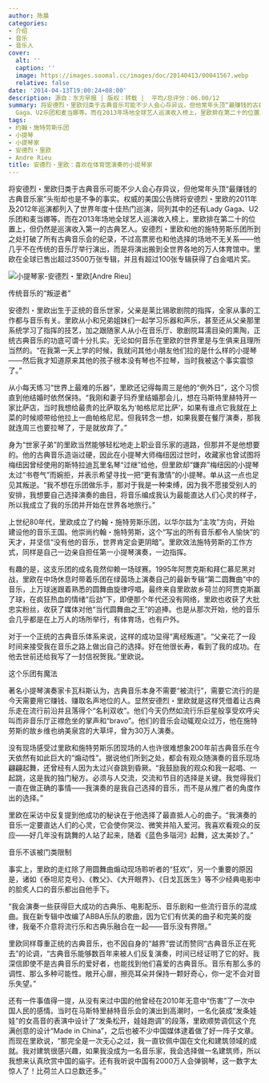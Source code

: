 ```yaml
---
author: 陈晨
categories:
- 介绍
- 音乐
- 音乐人
cover:
  alt: ''
  caption: ''
  image: https://images.soomal.cc/images/doc/20140413/00041567.webp
  relative: false
date: '2014-04-13T19:00:24+08:00'
description: 源自：东方早报 | 版权：转载 |  平均/总评分：06.00/12
summary: 将安德烈・里欧归类于古典音乐可能不少人会心存异议，但他常年头顶“最赚钱的古典音乐家”头衔却也是不争的事实。权威的美国公告牌将安德烈・里欧的2011年及2012年巡演都列入了世界年度十佳热门巡演，同列其中的还有Lady
  Gaga、U2乐团和麦当娜等。而在2013年场地全球艺人巡演收入榜上，里欧排在第二十的位置上……
tags:
- 约翰・施特劳斯乐团
- 小提琴
- 小提琴家
- 安德烈・里欧
- Andre Rieu
title: 安德烈・里欧：喜欢在体育馆演奏的小提琴家
---
```


将安德烈・里欧归类于古典音乐可能不少人会心存异议，但他常年头顶“最赚钱的古典音乐家”头衔却也是不争的事实。权威的美国公告牌将安德烈・里欧的2011年及2012年巡演都列入了世界年度十佳热门巡演，同列其中的还有Lady Gaga、U2乐团和麦当娜等。而在2013年场地全球艺人巡演收入榜上，里欧排在第二十的位置上，但仍然是巡演收入第一的古典艺人。安德烈・里欧和他的施特劳斯乐团所到之处打破了所有古典音乐会的纪录，不过高票房也和他选择的场地不无关系――他几乎不在传统的音乐厅举行演出，而是将演出搬到全世界各地的万人体育馆中。里欧在全球已售出超过3500万张专辑，并且有超过100张专辑获得了白金唱片奖。

![小提琴家-安德烈・里欧[Andre Rieu]](https://images.soomal.cc/images/doc/20140413/00041567.webp)





传统音乐的“叛逆者”

安德烈・里欧出生于正统的音乐世家，父亲是莱比锡歌剧院的指挥，全家从事的工作都与音乐有关。里欧从小和兄弟姐妹们一起学习乐器和声乐，甚至还从父亲那里系统学习了指挥的技艺，加之跟随家人从小在音乐厅、歌剧院耳濡目染的熏陶，正统古典音乐的功底可谓十分扎实。无论如何音乐在里欧的世界里是与生俱来且理所当然的。“在我第一天上学的时候，我就问其他小朋友他们拉的是什么样的小提琴――然后我才知道原来其他的孩子根本没有琴也不拉琴，当时我被这个事实震惊了。”

从小每天练习“世界上最难的乐器”，里欧还记得每周三是他的“例外日”，这个习惯直到他结婚时依然保持。“我刚和妻子玛乔里结婚那会儿，想在马斯特里赫特开一家比萨店，当时我想给最贵的比萨取名为‘帕格尼尼比萨’，如果有谁点它我就在上菜的时候顺带给他拉上一曲帕格尼尼。但我转念一想，如果我要在餐厅演奏，那我就连周三也要拉琴了，于是就放弃了。”

身为“世家子弟”的里欧当然能够轻松地走上职业音乐家的道路，但那并不是他想要的。他的古典音乐造诣过硬，因此在小提琴大师梅纽因过世时，收藏家也曾试图将梅纽因曾经使用的斯特拉迪瓦里名琴“过继”给他，但里欧却“嫌弃”梅纽因的小提琴太过“书卷气”而婉拒，并表示希望寻找一把“更有激情”的小提琴。单从这一点也足见其叛逆。“我不想在乐团做乐手，那对于我是一种束缚，因为我不愿接受别人的安排，我想要自己选择演奏的曲目，将音乐编成我认为最能直达人们心灵的样子，所以我成立了我的乐团并开始在世界各地旅行。”

上世纪80年代，里欧成立了约翰・施特劳斯乐团，以华尔兹为“主攻”方向，开始建设他的音乐王国。他崇尚约翰・施特劳斯，这个“写出的所有音乐都令人愉快”的天才，并坚信“没有他的音乐，世界肯定会更阴暗”。里欧效法施特劳斯的工作方式，同样是自己一边亲自担任第一小提琴演奏，一边指挥。

有趣的是，这支乐团的成名竟然仰赖一场球赛。1995年阿贾克斯和拜仁慕尼黑对战，里欧在中场休息时带着乐团在绿茵场上演奏自己的最新专辑“第二圆舞曲”中的音乐，上万球迷跟着熟悉的圆舞曲旋律哼唱。最终来自里欧故乡荷兰的阿贾克斯赢了球，在疯狂热血的情绪“后劲”下，即便那个年代还没有网络，里欧也收获了大批忠实粉丝，收获了媒体对他“当代圆舞曲之王”的追捧。也是从那次开始，他的音乐会几乎都是在上万人的场所举行，有体育场，也有户外。

对于一个正统的古典音乐体系来说，这样的成功显得“离经叛道”。“父亲花了一段时间来接受我在音乐之路上做出自己的选择。好在他很长寿，看到了我的成功。在他去世前还给我写了一封信祝贺我。”里欧说。

这个乐团有魔法

著名小提琴演奏家卡瓦科斯认为，古典音乐本身不需要“被流行”，需要它流行的是今天需要用它赚钱、赚取名声地位的人。显然安德烈・里欧就是这样凭借着让古典乐走在流行前沿并且落得个“名利双收”。他们今天仍然如流行乐巨星般享受欢呼尖叫而非音乐厅正襟危坐的掌声和“bravo”。他们的音乐会动辄观众过万，他在施特劳斯的故乡维也纳美泉宫的大草坪，曾为30万人演奏。

没有现场感受过里欧和施特劳斯乐团现场的人也许很难想象200年前古典音乐在今天依然有如此巨大的“煽动性”。据说他们所到之处，都会有观众随演奏的音乐现场翩翩起舞，还曾经有人因为太过兴奋跳到昏厥。“我鼓励我的观众和我一起唱、一起跳，这是我的独门秘方。必须与人交流，交流和节目的选择是关键。我觉得我们一直在做正确的事情――我演奏的是我自己选择的音乐，而不是从推广者的角度作出的选择。”

里欧在采访中反复提到他成功的秘诀在于他选择了最直抵人心的曲子。“我演奏的音乐一定要直达人们的心灵，它会使你哭泣、微笑并陷入爱河。我喜欢看观众的反应――好几年没有跳舞的人站了起来，随着《蓝色多瑙河》起舞，这太美妙了。”

音乐不该被门类限制

事实上，里欧的走红除了用圆舞曲煽动现场聆听者的“狂欢”，另一个重要的原因是，诸如《泰坦尼克号》、《教父》、《大开眼界》、《日戈瓦医生》等不少经典电影中的脍炙人口的音乐都出自他手下。

“我会演奏一些获得巨大成功的古典乐、电影配乐、音乐剧和一些流行音乐的混成曲。我在新专辑中改编了ABBA乐队的歌曲，因为它们有优美的曲子和完美的旋律，我毫不介意将流行乐和古典乐融合在一起――音乐没有界限。”

里欧同样尊重正统的古典音乐，也不因自身的“越界”尝试而赞同“古典音乐正在死去”的论调，“古典音乐能够数百年来被人们反复演奏，时间已经证明了它的好。我深信即使不是古典音乐的爱好者，也能找到他们喜爱的古典音乐。音乐有那么多的调性、那么多种可能性。敞开心扉，擦亮耳朵并保持一颗好奇心，你一定不会对音乐失望。”

还有一件事值得一提，从没有来过中国的他曾经在2010年无意中“伤害”了一次中国人民的感情。当时在马斯特里赫特音乐会的演出到高潮时，一名化装成“发条娃娃”的女高音的表演中设计了“发条松开，娃娃跑调”的段落，里欧顺势调侃这个充满创意的设计“Made in China”，之后也被不少中国媒体逮着做了好一阵子文章。而现在里欧说，“那完全是一次无心之过，我一直钦佩中国在文化和建筑领域的成就。我对建筑很感兴趣，如果我没成为一名音乐家，我会选择做一名建筑师，所以我想来认真欣赏中国的庙宇。还有我听说中国有2000万人会弹钢琴，这一数字太惊人了！比荷兰人口总数还多。”